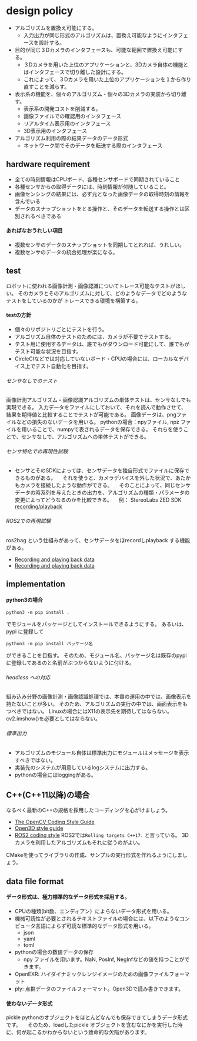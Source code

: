 # design policy
- アルゴリズムを置換え可能にする。
  - 入力出力が同じ形式のアルゴリズムは、置換え可能なようにインタフェースを設計する。
- 目的が同じ３Dカメラのインタフェースも、可能な範囲で置換え可能にする。
  - ３Dカメラを用いた上位のアプリケーションと、3Dカメラ自体の機能とはインタフェースで切り離した設計にする。
  - これによって、３Dカメラを用いた上位のアプリケーションを１から作り直すことを減らす。
- 表示系の機能を、個々のアルゴリズム・個々の3Dカメラの実装から切り離す。
  - 表示系の開発コストを削減する。
  - 画像ファイルでの確認用のインタフェース
  - リアルタイム表示用のインタフェース
  - 3D表示用のインタフェース 
- アルゴリズム利用の際の結果データのデータ形式
  - ネットワーク間でそのデータを転送する際のインタフェース

## hardware requirement
- 全ての時刻情報はCPUボード、各種センサボードで同期されていること
- 各種センサからの取得データには、時刻情報が付随していること。
- 画像センシングの結果には、必ず元となった画像データの取得時刻の情報を含んでいる
- データのスナップショットをとる操作と、そのデータを転送する操作とは区別されるべきである

#### あればなおうれしい項目
- 複数センサのデータのスナップショットを同期してとれれば、うれしい。
- 複数センサのデータの統合処理が楽になる。

## test
ロボットに使われる画像計測・画像認識についてトレース可能なテストがほしい。
そのカメラとそのアルゴリズムに対して、どのようなデータでどのようなテストをしているのかが
トレースできる環境を構築する。

#### testの方針
- 個々のリポジトリごとにテストを行う。
- アルゴリズム自体のテストのためには、カメラが不要でテストする。
- テスト用に使用するデータは、誰でもがダウンロード可能にして、誰でもがテスト可能な状況を目指す。
- CircleCIなどでは対応していないボード・CPUの場合には、ローカルなデバイス上でテスト自動化を目指す。
###### センサなしでのテスト
画像計測アルゴリズム・画像認識アルゴリズムの単体テストは、センサなしでも実現できる。
入力データをファイルにしておいて、それを読んで動作させて、結果を期待値と比較することでテストが可能である。
画像データは、pngファイルなどの損失のないデータを用いる。
pythonの場合：npyファイル, npz ファイルを用いることで、numpyで表されるデータを保存できる。
それらを使うことで、センサなしで、アルゴリズムへの単体テストができる。

###### センサ特化での再現性試験
- センサとそのSDKによっては、センサデータを独自形式でファイルに保存できるものがある。
　それを使うと、カメラデバイスを外した状況で、あたかもカメラを接続したような動作ができる。
　そのことによって、同じセンサデータの時系列を与えたときの出力を、アルゴリズムの種類・パラメータの変更によってどうなるのかを比較できる。
　例： StereoLabs ZED SDK
  [recording/playback](https://github.com/stereolabs/zed-sdk/tree/master/recording/playback)

######  ROS2での再現試験
ros2bag という仕組みがあって、センサデータをほrecordしplayback する機能がある。
- [Recording and playing back data](https://docs.ros.org/en/foxy/Tutorials/Beginner-CLI-Tools/Recording-And-Playing-Back-Data/Recording-And-Playing-Back-Data.html)
- [Recording and playing back data](https://docs.ros.org/en/jazzy/Tutorials/Beginner-CLI-Tools/Recording-And-Playing-Back-Data/Recording-And-Playing-Back-Data.html)

## implementation
#### python3の場合
```commandline
python3 -m pip install .
```
でモジュールをパッケージとしてインストールできるようにする。
あるいは、pypi に登録して
```commandline
python3 -m pip install パッケージ名
```
ができることを目指す。
そのため、モジュール名、パッケージ名は既存のpypi に登録してあるのと名前がぶつからないように付ける。

###### headless への対応
組み込み分野の画像計測・画像認識処理では、本番の運用の中では、画像表示を持たないことが多い。
そのため、アルゴリズムの実行の中では、画面表示をもつべきではない。
Linuxの場合にはX11の表示先を期待してはならない。
cv2.imshow()を必要としてはならない。

###### 標準出力
- アルゴリズムのモジュール自体は標準出力にモジュールはメッセージを表示すべきではない。
- 実装先のシステムが用意しているlogシステムに出力する。
- pythonの場合にはloggingがある。

## C++(C++11以降)の場合
なるべく最新のC++の規格を採用したコーディングを心がけましょう。
- [The OpenCV Coding Style Guide](https://github.com/opencv/opencv/wiki/Coding_Style_Guide)
- [Open3D style guide](https://www.open3d.org/docs/0.12.0/contribute/styleguide.html)
- [ROS2 coding style](https://docs.ros.org/en/rolling/The-ROS2-Project/Contributing/Code-Style-Language-Versions.html#id1)
 ROS2では`Rolling targets C++17.` と言っている。
 3Dカメラを利用したアルゴリズムもそれに従うのがよい。


CMakeを使ってライブラリの作成、サンプルの実行形式を作れるようにしましょう。

## data file format
#### データ形式は、極力標準的なデータ形式を採用する。
- CPUの種類(bit数、エンディアン）によらないデータ形式を用いる。
- 機械可読性が必要とされるテキストファイルの場合には、以下のようなコンピュータ言語によらず可読な標準的なデータ形式を用いる。
  - json
  - yaml
  - toml
- pythonの場合の数値データの保存
  - npy ファイルを用います。NaN, PosInf, NegInfなどの値を持つことができます。
- OpenEXR: ハイダイナミックレンジイメージのための画像ファイルフォーマット
- ply: 点群データのファイルフォーマット。Open3Dで読み書きできます。
#### 使わないデータ形式
pickle
 pythonのオブジェクトをほとんどなんでも保存できてしまうデータ形式です。
　そのため、loadしたpickle オブジェクトを含むなにかを実行した時に、何が起こるかわからないという致命的な欠陥があります。
